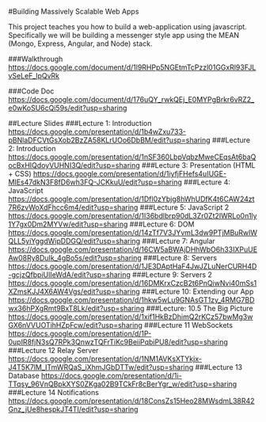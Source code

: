 #Building Massively Scalable Web Apps

This project teaches you how to build 
a web-application using javascript. 
Specifically we will be building a messenger 
style app using the MEAN (Mongo, Express, Angular, 
and Node) stack.

###Walkthrough
https://docs.google.com/document/d/1l9RHPp5NGEtmTcPzzl01GGxRl93FJLvSeLeF_lpQvRk

###Code Doc
https://docs.google.com/document/d/176uQY_rwkQEj_E0MYPgBrkr6vRZ2_e0wKoSU6cQi59s/edit?usp=sharing

##Lecture Slides
###Lecture 1: Introduction 
https://docs.google.com/presentation/d/1b4wZxu733-pBNlaDFCVtGsXob2BzZA58KLrUOo6DbBM/edit?usp=sharing
###Lecture 2: Introduction 
https://docs.google.com/presentation/d/1nSF360LbpVqbzMweCEqsAt6baQocBxHIQdoyVUHNI3Q/edit?usp=sharing
###Lecture 3: Presentation (HTML + CSS) 
https://docs.google.com/presentation/d/1iyfjFHefs4uIUGE-MIEs47dkN3F8fD6wh3FQ-JCKkuU/edit?usp=sharing
###Lecture 4: JavaScript  
https://docs.google.com/presentation/d/1Dfl0zYbjg8hWhUDfK4t6CAW24zt7R6zvWoXdFhcc6m4/edit?usp=sharing
###Lecture 5: JavaScript 2
https://docs.google.com/presentation/d/1I36bdlbrp90dL3Zr0Zt2IWRLo0n1ly1Y7gx0Dm2MYVw/edit?usp=sharing
###Lecture 6: DOM
https://docs.google.com/presentation/d/14zTf7V3JYvmL3dw9PTjMBuRwlWQLL5yiYggdWipDDGQ/edit?usp=sharing
###Lecture 7: Angular 
https://docs.google.com/presentation/d/16CW5aBWAjDHhWbO6h33IXPuUEAw08Ry8DuIk_4gBo5s/edit?usp=sharing
###Lecture 8: Servers
https://docs.google.com/presentation/d/1JE3DAptHaF4JwJZLuNerCURH4D-gcjzQfbpiUlIeWdA/edit?usp=sharing
###Lecture 9: Servers 2
https://docs.google.com/presentation/d/16DMKrxCzcB2t6PnQiwNvi40mSs1XZmsKJJ4X6AW4Vgs/edit?usp=sharing
###Lecture 10: Extending our App
https://docs.google.com/presentation/d/1hkw5wLu9GNAsGT1zy_4RMG7BDwx36hPXgRmt9BxT8Lk/edit?usp=sharing
###Lecture: 10.5 The Big Picture
https://docs.google.com/presentation/d/1xif1HkBzDhimQ2rKCz57bwMg3wGX6nVVUOTihHZpFcw/edit?usp=sharing
###Lecture 11 WebSockets
https://docs.google.com/presentation/d/1P-0upIR8fjN3sQ7RPk3QnwzTQFrTiKc9BeiiPqbiPU8/edit?usp=sharing
###Lecture 12 Relay Server
https://docs.google.com/presentation/d/1NM1AVKsXTYkjx-J4T5K7lM_ITmWRQaS_iXhmJGbDTTw/edit?usp=sharing
###Lecture 13 Database
https://docs.google.com/presentation/d/1i-TTqsy_96VnQBpkXYS0ZKga02B9TCkFr8cBerYgr_w/edit?usp=sharing
###Lecture 14 Notifications
https://docs.google.com/presentation/d/18ConsZs15Heo28MWsdmL38R42Gnz_jUe8hespkJT4TI/edit?usp=sharing
